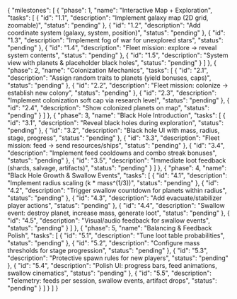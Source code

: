 {
  "milestones": [
    {
      "phase": 1,
      "name": "Interactive Map + Exploration",
      "tasks": [
        { "id": "1.1", "description": "Implement galaxy map (2D grid, zoomable)", "status": "pending" },
        { "id": "1.2", "description": "Add coordinate system (galaxy, system, position)", "status": "pending" },
        { "id": "1.3", "description": "Implement fog of war for unexplored stars", "status": "pending" },
        { "id": "1.4", "description": "Fleet mission: explore → reveal system contents", "status": "pending" },
        { "id": "1.5", "description": "System view with planets & placeholder black holes", "status": "pending" }
      ]
    },
    {
      "phase": 2,
      "name": "Colonization Mechanics",
      "tasks": [
        { "id": "2.1", "description": "Assign random traits to planets (yield bonuses, caps)", "status": "pending" },
        { "id": "2.2", "description": "Fleet mission: colonize → establish new colony", "status": "pending" },
        { "id": "2.3", "description": "Implement colonization soft cap via research level", "status": "pending" },
        { "id": "2.4", "description": "Show colonized planets on map", "status": "pending" }
      ]
    },
    {
      "phase": 3,
      "name": "Black Hole Introduction",
      "tasks": [
        { "id": "3.1", "description": "Reveal black holes during exploration", "status": "pending" },
        { "id": "3.2", "description": "Black hole UI with mass, radius, stage, progress", "status": "pending" },
        { "id": "3.3", "description": "Fleet mission: feed → send resources/ships", "status": "pending" },
        { "id": "3.4", "description": "Implement feed cooldowns and combo streak bonuses", "status": "pending" },
        { "id": "3.5", "description": "Immediate loot feedback (shards, salvage, artifacts)", "status": "pending" }
      ]
    },
    {
      "phase": 4,
      "name": "Black Hole Growth & Swallow Events",
      "tasks": [
        { "id": "4.1", "description": "Implement radius scaling (k * mass^(1/3))", "status": "pending" },
        { "id": "4.2", "description": "Trigger swallow countdown for planets within radius", "status": "pending" },
        { "id": "4.3", "description": "Add evacuate/stabilizer player actions", "status": "pending" },
        { "id": "4.4", "description": "Swallow event: destroy planet, increase mass, generate loot", "status": "pending" },
        { "id": "4.5", "description": "Visual/audio feedback for swallow events", "status": "pending" }
      ]
    },
    {
      "phase": 5,
      "name": "Balancing & Feedback Polish",
      "tasks": [
        { "id": "5.1", "description": "Tune loot table probabilities", "status": "pending" },
        { "id": "5.2", "description": "Configure mass thresholds for stage progression", "status": "pending" },
        { "id": "5.3", "description": "Protective spawn rules for new players", "status": "pending" },
        { "id": "5.4", "description": "Polish UI: progress bars, feed animations, swallow cinematics", "status": "pending" },
        { "id": "5.5", "description": "Telemetry: feeds per session, swallow events, artifact drops", "status": "pending" }
      ]
    }
  ]
}
